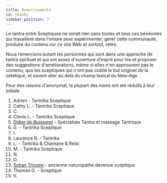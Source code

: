 ```yaml
---
title: Remerciements
id: thanks
sidebar_position: 7
---
```


Le tantra entre Sceptiques ne serait rien sans toutes et tous ces bénévoles qui travaillent dans l'ombre pour expérimenter, gérer cette communauté, produire du contenu sur ce site Web et surtout, relire.

Nous remercions autant les personnes qui sont dans une approche de tantra spirituel et qui ont assez d'ouverture d'esprit pour lire et proposer des suggestions d'améliorations, même si elles n'en approuvent pas le contenu, que les sceptiques qui n'ont pas oublié le but originel de la zététique, et savent aller au delà du champ lexical du New-Age.

Pour des raisons d'anonymat, la plupart des noms ont été réduits à leur initiale:

1. Adrien - Tantrika Sceptique
1. Cathy L. - Tantrika Sceptique
1. C.
1. Clovis L. - Tantrika Sceptique
1. [Didier de Buisseret](https://presenceasoi.be/) - Spécialiste Tantra et massage Tantrique
1. G. - Tantrika Sceptique
1. I.
1. Laurence R. - Tantrika
1. L. - Tantrika & Chamane & Reiki
1. M. - Tantrika Sceptique
1. N.
1. O.
1. [Sohan Tricoire]( https://sohan-tricoire.jimdofree.com/) - ancienne naturopathe devenue sceptique
1. Thomas G. - Sceptique
1. V.
